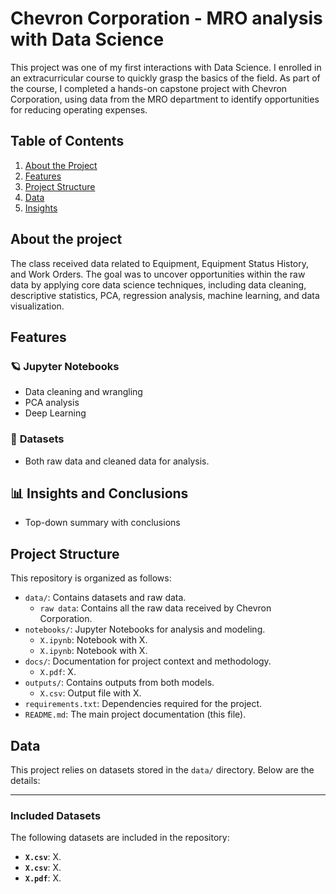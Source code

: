 # Chevron Corporation - MRO analysis with Data Science

This project was one of my first interactions with Data Science. I enrolled in an extracurricular course to quickly grasp the basics of the field. As part of the course, I completed a hands-on capstone project with Chevron Corporation, using data from the MRO department to identify opportunities for reducing operating expenses.

## Table of Contents
1. [About the Project](#about-the-project)
2. [Features](#features)
3. [Project Structure](#project-structure)
4. [Data](#data)
5. [Insights](#insights)

## About the project

The class received data related to Equipment, Equipment Status History, and Work Orders. The goal was to uncover opportunities within the raw data by applying core data science techniques, including data cleaning, descriptive statistics, PCA, regression analysis, machine learning, and data visualization.

## Features

### 🪐 **Jupyter Notebooks**
- Data cleaning and wrangling
- PCA analysis
- Deep Learning 

### 📂 **Datasets**
- Both raw data and cleaned data for analysis.

## 📊 **Insights and Conclusions**
- Top-down summary with conclusions

## Project Structure

This repository is organized as follows:

- `data/`: Contains datasets and raw data.
  - `raw data`: Contains all the raw data received by Chevron Corporation.
- `notebooks/`: Jupyter Notebooks for analysis and modeling.
  - `X.ipynb`: Notebook with X.
  - `X.ipynb`: Notebook with X.
- `docs/`: Documentation for project context and methodology.
  - `X.pdf`: X.
- `outputs/`: Contains outputs from both models.
  - `X.csv`: Output file with X.
- `requirements.txt`: Dependencies required for the project.
- `README.md`: The main project documentation (this file).


## Data
This project relies on datasets stored in the `data/` directory. Below are the details:

---

### **Included Datasets**
The following datasets are included in the repository:
- **`X.csv`**: X.  
- **`X.csv`**: X.
- **`X.pdf`**: X.
